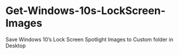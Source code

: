 # Get-Windows-10s-LockScreen-Images
Save Windows 10’s Lock Screen Spotlight Images to  Custom folder in Desktop
